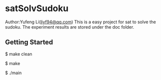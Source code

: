 # satSolvSudoku
Author:Yufeng Li(liyf94@qq.com)
This is a easy project for sat to solve the sudoku.
The experiment results are stored under the doc folder.
## Getting Started
$ make clean

$ make

$ ./main